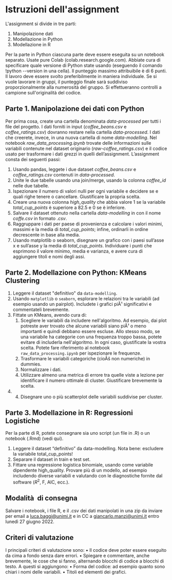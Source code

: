 # Istruzioni dell'assignment

L'assignment si divide in tre parti:

1. Manipolazione dati
2. Modellazione in Python
3. Modellazione in R

Per la parte in Python ciascuna parte deve essere eseguita su un notebook separato. Usate pure Colab (colab.research.google.com). 
Abbiate cura di specificare quale versione di Python state usando (eseguendo il comando !python --version in una cella). 
Il punteggio massimo attribuibile è di 6 punti. Il lavoro deve essere svolto preferibilmente in maniera individuale. Se si vuole lavorare in gruppi, il punteggio finale sarà suddiviso proporzionalmente alla numerosità del gruppo. Si effettueranno controlli a campione sull'originalità del codice.

## Parte 1. Manipolazione dei dati con Python

Per prima cosa, create una cartella denominata *data-processed* per tutti i file del progetto. 
I dati forniti in input (*coffee_beans.csv* e *coffee_ratings.csv*) dovranno restare nella cartella *data-processed*. 
I dati che creerete, invece, in una nuova cartella di nome *data-modelling*.
Nel notebook *raw_data_processing.ipynb* trovate delle informazioni sulle variabili contenute nel dataset originario (*raw-coffee_ratings.csv*) e il codice usato per trasformare i dati grezzi in quelli dell’assignment.
L’assignment consta dei seguenti passi:
1.	Usando pandas, leggete i due dataset *coffee_beans.csv* e *coffee_ratings.csv* contenuti in *data-processed*.
2.	Unite le due tabelle usando una join/merge, usando la colonna *coffee_id* nelle due tabelle.
3.	Ispezionare il numero di valori nulli per ogni variabile e decidere se e quali righe tenere o cancellare. Giustificare la propria scelta.
4.	Creare una nuova colonna *high_quality* che abbia valore 1 se la variabile *total_cup_points* è superiore a 82.5 e 0 se è inferiore.
5.	Salvare il dataset ottenuto nella cartella *data-modelling* in con il nome *coffe.csv* in formato *.csv*.
6.	Raggruppare i dati per paese di provenienza e calcolare i valori minimi, massimi e la media di *total_cup_points*; infine, ordinarli in ordine decrescente in base alla media.
7.	Usando matplotlib o seaborn, disegnare un grafico con i paesi sull’asse x e sull’asse y la media di *total_cup_points*. Individuare i punti che esprimono il valore minimo, media e varianza, e avere cura di aggiungere titoli e nomi degli assi.

## Parte 2. Modellazione con Python: KMeans Clustering 

1. Leggere il dataset "definitivo" da `data-modelling`.
2. Usando `matplotlib` o `seaborn`, esplorare le relazioni tra le variabili (ad esempio usando un pairplot). Includete i grafici piÃ¹ significativi e commentateli brevemente.
3. Fittate un KMeans, avendo cura di:
    1. Scegliere le variabili da includere nell'algoritmo. Ad esempio, dai plot potreste aver trovato che alcune variabili siano piÃ¹ o meno importanti e quindi debbano essere escluse. Allo stesso modo, se una variabile ha categorie con una frequenza troppo bassa, potete evitare di includerla nell'algoritmo. In ogni caso, giustificate la vostra scelta. Potete fare riferimento al notebook `raw_data_processing.ipynb` per ispezionare le frequenze.
    1. Trasformare le variabili categoriche (cioÃš non numeriche) in dummies.
    2. Normalizzare i dati.
    3. Utilizzare almeno una metrica di errore tra quelle viste a lezione per identificare il numero ottimale di cluster. Giustificare brevemente la scelta.
4. 4.	Disegnare uno o più scatterplot delle variabili suddivise per cluster.

## Parte 3. Modellazione in R: Regressioni Logistiche

Per la parte di R, potete consegnare sia uno script (un file in .R) o un notebook (.Rmd) (vedi qui).
1.	Leggere il dataset “definitivo” da data-modelling. Nota bene: escludere la variabile total_cup_points!
2.	Separare il dataset in train e test set.
3.	Fittare una regressione logistica binomiale, usando come variabile dipendente high_quality. 
Provare più di un modello, ad esempio includendo diverse variabili e valutando con le diagnostiche fornite dal software ($R^2$, F, AIC, ecc.).


## Modalità  di consegna

Salvare i notebook, i file R, e il .csv dei dati manipolati in una zip da inviare per email a luca.baggi@unimi.it e in CC a giancarlo.manzi@unimi.it entro lunedì 27 giugno 2022.

## Criteri di valutazione

I principali criteri di valutazione sono:
•	Il codice deve poter essere eseguito da cima a fondo senza dare errori.
•	Spiegare e commentare, anche brevemente, le cose che si fanno, alternando blocchi di codice a blocchi di testo.
A questi si aggiungono:
•	Forma del codice: ad esempio quanto sono chiari i nomi delle variabili.
•	Titoli ed elementi dei grafici.
